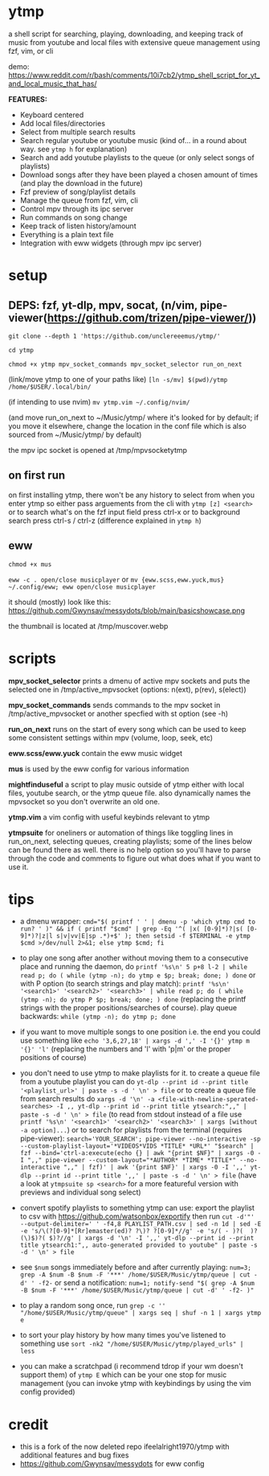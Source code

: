 # ytmp
a shell script for searching, playing, downloading, and keeping track of music from youtube and local files with extensive queue management using fzf, vim, or cli

demo: https://www.reddit.com/r/bash/comments/10i7cb2/ytmp_shell_script_for_yt_and_local_music_that_has/

**FEATURES:**
  - Keyboard centered
  - Add local files/directories
  - Select from multiple search results
  - Search regular youtube or youtube music (kind of... in a round about way. see `ytmp h` for explanation)
  - Search and add youtube playlists to the queue (or only select songs of playlists)
  - Download songs after they have been played a chosen amount of times (and play the download in the future)
  - Fzf preview of song/playlist details
  - Manage the queue from fzf, vim, cli
  - Control mpv through its ipc server
  - Run commands on song change
  - Keep track of listen history/amount
  - Everything is a plain text file
  - Integration with eww widgets (through mpv ipc server)

# setup
## DEPS: fzf, yt-dlp, mpv, socat, (n/vim, pipe-viewer(https://github.com/trizen/pipe-viewer/))
`git clone --depth 1 'https://github.com/unclereeemus/ytmp/'`

`cd ytmp`

`chmod +x ytmp mpv_socket_commands mpv_socket_selector run_on_next`

(link/move ytmp to one of your paths like) `[ln -s/mv] $(pwd)/ytmp /home/$USER/.local/bin/`

(if intending to use nvim) `mv ytmp.vim ~/.config/nvim/`

(and move run_on_next to ~/Music/ytmp/ where it's looked for by default; if you move it elsewhere,
change the location in the conf file which is also sourced from ~/Music/ytmp/ by default)

the mpv ipc socket is opened at /tmp/mpvsocketytmp

## on first run

on first installing ytmp, there won't be any history to select from when you enter ytmp so either pass arguements from the cli with `ytmp [z] <search>` or to search what's on the fzf input field press ctrl-x or to background search press ctrl-s / ctrl-z (difference explained in `ytmp h`)

## eww
`chmod +x mus`

`eww -c . open/close musicplayer` or `mv {eww.scss,eww.yuck,mus} ~/.config/eww; eww open/close musicplayer`

it should (mostly) look like this: https://github.com/Gwynsav/messydots/blob/main/basicshowcase.png

the thumbnail is located at /tmp/muscover.webp

# scripts
**mpv_socket_selector** prints a dmenu of active mpv sockets and puts the selected one in /tmp/active_mpvsocket (options: n(ext), p(rev), s(elect))

**mpv_socket_commands** sends commands to the mpv socket in /tmp/active_mpvsocket or another specfied with st option (see -h)

**run_on_next** runs on the start of every song which can be used to keep some consistent settings within mpv (volume, loop, seek, etc)

**eww.scss/eww.yuck** contain the eww music widget

**mus** is used by the eww config for various information

**mightfinduseful** a script to play music outside of ytmp either with local files, youtube search, or the ytmp queue file. also dynamically names the mpvsocket so you don't overwrite an old one.

**ytmp.vim** a vim config with useful keybinds relevant to ytmp

**ytmpsuite** for oneliners or automation of things like toggling lines in run_on_next, selecting queues, creating playlists; some of the lines below can be found there as well. there is no help option so you'll have to parse through the code and comments to figure out what does what if you want to use it.

# tips
- a dmenu wrapper: `cmd="$( printf ' ' | dmenu -p 'which ytmp cmd to run? ' )" && if ( printf "$cmd" | grep -Eq '^( |x( [0-9]*)?|s( [0-9]*)?|z|l s|v|vv|E|sp .*)+$' ); then setsid -f $TERMINAL -e ytmp $cmd >/dev/null 2>&1; else ytmp $cmd; fi`

- to play one song after another without moving them to a consecutive place and running the daemon, do `printf '%s\n' 5 p+8 l-2 | while read p; do ( while (ytmp -n); do ytmp e $p; break; done; ) done` or with P option (to search strings and play match): `printf '%s\n' '<search1>' '<search2>' '<search3>' | while read p; do ( while (ytmp -n); do ytmp P $p; break; done; ) done` (replacing the printf strings with the proper positions/searches of course). play queue backwards: `while (ytmp -n); do ytmp p; done`

- if you want to move multiple songs to one position i.e. the end you could use something like `echo '3,6,27,18' | xargs -d ',' -I '{}' ytmp m '{}' 'l'` (replacing the numbers and 'l' with 'p|m' or the proper positions of course)

- you don't need to use ytmp to make playlists for it. to create a queue file from a youtube playlist you can do `yt-dlp --print id --print title '<playlist_url>' | paste -s -d ' \n' > file` or to create a queue file from search results do `xargs -d '\n' -a <file-with-newline-sperated-searches> -I ,, yt-dlp --print id --print title ytsearch:",," | paste -s -d ' \n' > file` (to read from stdout instead of a file use `printf '%s\n' '<search1>' '<search2>' '<search3>' | xargs [without -a option]...`) or to search for playlists from the terminal (requires pipe-viewer): `search='YOUR_SEARCH'; pipe-viewer --no-interactive -sp --custom-playlist-layout='*VIDEOS*VIDS *TITLE* *URL*' "$search" | fzf --bind='ctrl-a:execute(echo {} | awk "{print $NF}" | xargs -0 -I ",," pipe-viewer --custom-layout="*AUTHOR* *TIME* *TITLE*" --no-interactive ",," | fzf)' | awk '{print $NF}' | xargs -0 -I ',,' yt-dlp --print id --print title ',,' | paste -s -d ' \n' > file` (have a look at `ytmpsuite sp <search>` for a more featureful version with previews and individual song select)

- convert spotify playlists to something ytmp can use: export the playlist to csv with https://github.com/watsonbox/exportify then run `cut -d'"' --output-delimiter=' ' -f4,8 PLAYLIST_PATH.csv | sed -n 1d | sed -E -e 's/\(?[0-9]*[Rr]emaster(ed)? ?\)? ?[0-9]*//g' -e 's/( - )?(  )?(\)$)?( $)?//g' | xargs -d '\n' -I ',,' yt-dlp --print id --print title ytsearch1:",, auto-generated provided to youtube" | paste -s -d ' \n' > file`

- see `$num` songs immediately before and after currently playing: `num=3; grep -A $num -B $num -F '***' /home/$USER/Music/ytmp/queue | cut -d' ' -f2-` or send a notification: `num=1; notify-send "$( grep -A $num -B $num -F '***' /home/$USER/Music/ytmp/queue | cut -d' ' -f2- )"`

- to play a random song once, run `grep -c '' "/home/$USER/Music/ytmp/queue" | xargs seq | shuf -n 1 | xargs ytmp e`

- to sort your play history by how many times you've listened to something use `sort -nk2 "/home/$USER/Music/ytmp/played_urls" | less`

- you can make a scratchpad (i recommend tdrop if your wm doesn't support them) of `ytmp E` which can be your one stop for music management (you can invoke ytmp with keybindings by using the vim config provided)

# credit
- this is a fork of the now deleted repo ifeelalright1970/ytmp with additional features and bug fixes
- https://github.com/Gwynsav/messydots for eww config
